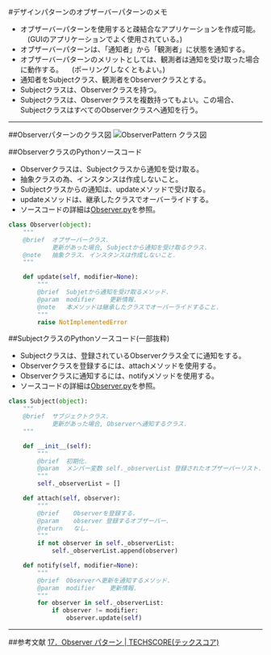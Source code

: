 #デザインパターンのオブザーバーパターンのメモ

* オブザーバーパターンを使用すると疎結合なアプリケーションを作成可能。 
　(GUIのアプリケーションでよく使用されている。)
* オブザーバーパターンは、「通知者」から「観測者」に状態を通知する。
* オブザーバーパターンのメリットとしては、観測者は通知を受け取った場合に動作する。
　(ポーリングしなくともよい。)
* 通知者をSubjectクラス、観測者をObserverクラスとする。
* Subjectクラスは、Observerクラスを持つ。
* Subjectクラスは、Observerクラスを複数持ってもよい。この場合、SubjectクラスはすべてのObserverクラスへ通知を行う。

----

##Observerパターンのクラス図
![ObserverPattern クラス図](https://raw.githubusercontent.com/kantoku009/DesignPattern/master/ObserverPattern/UML/img/00_ObserverPattern_%E3%82%AF%E3%83%A9%E3%82%B9%E5%9B%B3.png)

##ObserverクラスのPythonソースコード
* Observerクラスは、Subjectクラスから通知を受け取る。
* 抽象クラスの為、インスタンスは作成しないこと。
* Subjectクラスからの通知は、updateメソッドで受け取る。
* updateメソッドは、継承したクラスでオーバーライドする。
* ソースコードの詳細は[Observer.py](https://github.com/kantoku009/DesignPattern/blob/master/ObserverPattern/sources/Lib/Observer.py)を参照。

```Python
class Observer(object):
    """
    @brief  オブザーバークラス.
            更新があった場合, Subjectから通知を受け取るクラス.
    @note   抽象クラス. インスタンスは作成しないこと.    
    """

    def update(self, modifier=None):
        """
        @brief  Subjetから通知を受け取るメソッド.
        @param  modifier    更新情報.
        @note   本メソッドは継承したクラスでオーバーライドすること.
        """
        raise NotImplementedError
```

##SubjectクラスのPythonソースコード(一部抜粋)
* Subjectクラスは、登録されているObserverクラス全てに通知をする。
* Observerクラスを登録するには、attachメソッドを使用する。
* Observerクラスに通知するには、notifyメソッドを使用する。
* ソースコードの詳細は[Observer.py](https://github.com/kantoku009/DesignPattern/blob/master/ObserverPattern/sources/Lib/Observer.py)を参照。

```Python
class Subject(object):
    """
    @brief  サブジェクトクラス.
            更新があった場合, Observerへ通知するクラス.
    """

    def __init__(self):
        """
        @brief  初期化.
        @param  メンバー変数 self._observerList 登録されたオブザーバーリスト.   
        """
        self._observerList = []

    def attach(self, observer):
        """
        @brief    Observerを登録する.
        @param    observer 登録するオブザーバー.
        @return   なし.
        """
        if not observer in self._observerList:
            self._observerList.append(observer)

    def notify(self, modifier=None):
        """
        @brief  Observerへ更新を通知するメソッド.
        @param  modifier    更新情報.
        """
        for observer in self._observerList:
            if observer != modifier:
                observer.update(self)
```

----

##参考文献
[17．Observer パターン | TECHSCORE(テックスコア)](http://www.techscore.com/tech/DesignPattern/Observer.html/)

